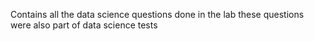 Contains all the data science questions done in the lab 
these questions were also part of data science tests 
